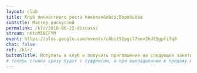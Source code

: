 ```yaml
---
layout: club
title: Клуб личностного роста Николая&nbsp;Воробьёва
subtitle: Мастер дискуссий
permalink: /klr/2016-06-22-discuss/
stream: nKtcM18CFYM
event: https://plus.google.com/events/c0bit52pgil7eov3kdt5gpfifq8
chat: false
ref: /klr/
buttonTitle: Вступить в клуб и получить приглашение на следующее занятие
# теперь ссылка сразу будет с суффиксом, а при выкладывании в продажу будем добавлять ещё и пару секретных букв в конце
---
```

